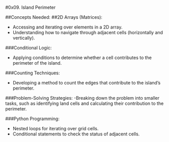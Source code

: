 #0x09. Island Perimeter

##Concepts Needed:
##2D Arrays (Matrices):
- Accessing and iterating over elements in a 2D array.
- Understanding how to navigate through adjacent cells (horizontally and vertically).

###Conditional Logic:
- Applying conditions to determine whether a cell contributes to the perimeter of the island.

###Counting Techniques:
- Developing a method to count the edges that contribute to the island’s perimeter.

###Problem-Solving Strategies:
-Breaking down the problem into smaller tasks, such as identifying land cells and calculating their contribution to the perimeter.

###Python Programming:
- Nested loops for iterating over grid cells.
- Conditional statements to check the status of adjacent cells.
